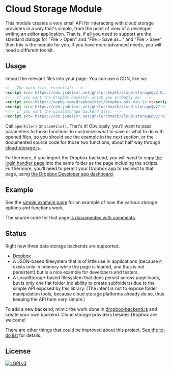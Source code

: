 
# Cloud Storage Module

This module creates a very small API for interacting with cloud storage
providers in a way that's simple, from the point of view of a developer
writing an editor application.  That is, if all you need to support are the
standard dialogs for "File > Open" and "File > Save as..." and "File > Save"
then this is the module for you.  If you have more advanced needs, you will
need a different toolkit.

## Usage

Import the relevant files into your page.  You can use a CDN, like so:
```html
<!-- The main file, essential: -->
<script src='https://cdn.jsdelivr.net/gh/lurchmath/cloud-storage@v2.0.1/release/cloud-storage.js'></script>
<!-- If you want the Dropbox backend, which you probably do: -->
<script src='https://unpkg.com/dropbox/dist/Dropbox-sdk.min.js'></script>
<script src='https://cdn.jsdelivr.net/gh/lurchmath/cloud-storage@v2/release/dropbox-backend.js'></script>
<!-- If you want the LocalStorage backend also: -->
<script src='https://cdn.jsdelivr.net/gh/lurchmath/cloud-storage@v2/release/localstorage-backend.js'></script>
```

Call `openFile()` or `saveFile()`.  That's it!  Obviously, you'll want to
pass parameters to those functions to customize what to save or what to do
with opened files, so you should see the example in the next section, or the
documented source code for those two functions, about half way through
[cloud-storage.js](https://github.com/lurchmath/cloud-storage/blob/master/source/cloud-storage.js).

Furthermore, if you import the Dropbox backend, you will *need* to copy
[the login handler page](release/dropbox-login.html) into the same folder as
the page including the scripts.  Furthermore, you'll need to permit your
Dropbox app to redirect to that page, using [the Dropbox Developer app
dashboard](https://www.dropbox.com/developers/apps).

## Example

See the [simple example
page](http://lurchmath.github.io/cloud-storage/example/example.html) for an
example of how the various storage options and functions work.

The source code for that page [is documented with
comments](https://github.com/lurchmath/cloud-storage/blob/master/example/example.html).

## Status

Right now three data storage backends are supported.

 * [Dropbox](http://dropbox.com)
 * A JSON-based filesystem that is of little use in applications (because it
   exists only in memory while the page is loaded, and thus is not
   persistent) but is a nice example for developers and testers.
 * A LocalStorage-based filesystem that does persist across page loads, but
   is only one flat folder (no ability to create subfolders) due to the
   simple API exposed by this library.  (The intent is not to expose folder
   manipulation tools, because cloud storage platforms already do so, thus
   keeping the API here very simple.)

To add a new backend, mimic the work done in
[dropbox-backend.js](https://github.com/lurchmath/cloud-storage/blob/master/source/dropbox-backend.js) and create your own backend.
Cloud storage providers besides Dropbox are welcome!

There are other things that could be improved about this project.
See [the to-do list](TODO.md) for details.

## License

[![LGPLv3](https://www.gnu.org/graphics/lgplv3-147x51.png)](https://www.gnu.org/licenses/lgpl-3.0.en.html)
